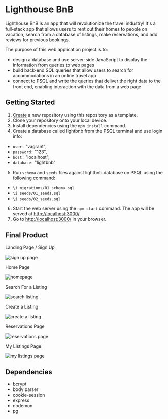 # Lighthouse BnB

Lighthouse BnB is an app that will revolutionize the travel industry!
It's a full-stack app that allows users to rent out their homes to people on vacation, search from a database of listings, make reservations, and add reviews for previous bookings.

The purpose of this web application project is to:
- design a database and use server-side JavaScript to display the information from queries to web pages
- build back-end SQL queries that allow users to search for accommodations in an online travel app 
- connect to PSQL and write the queries that deliver the right data to the front end, enabling interaction with the data from a web page

## Getting Started

1. [Create](https://docs.github.com/en/repositories/creating-and-managing-repositories/creating-a-repository-from-a-template) a new repository using this repository as a template.
2. Clone your repository onto your local device.
3. Install dependencies using the `npm install` command.
4. Create a database called lightbnb from the PSQL terminal and use login info:
- `user:` "vagrant",
- `password:` "123",
- `host:` "localhost",
- `database:` "lightbnb"

5. Run `schema` and `seeds` files against lightbnb database on PSQL using the following command:
- `\i migrations/01_schema.sql`
- `\i seeds/01_seeds.sql`
- `\i seeds/02_seeds.sql`

6. Start the web server using the `npm start` command. The app will be served at <http://localhost:3000/>.
7. Go to <http://localhost:3000/> in your browser.

## Final Product

Landing Page / Sign Up 

![sign up page](https://user-images.githubusercontent.com/100328767/173737227-c7d53e5f-f577-4e45-bce5-4769bae33736.png)

Home Page

![homepage](https://user-images.githubusercontent.com/100328767/173737255-4f4d2c5a-7795-4468-8d88-6aeb02aa8aa2.png)

Search For a Listing

![search listing](https://user-images.githubusercontent.com/100328767/173737288-b55b3576-865e-4bea-afd9-8ae52094e6b2.png)

Create a Listing

![create a listing](https://user-images.githubusercontent.com/100328767/173737311-f9f10772-51d3-4647-9387-e438d255086c.png)

Reservations Page

![reservations page](https://user-images.githubusercontent.com/100328767/173737330-5e708cb5-e51f-4b5c-b41a-8832af92e533.png)

My Listings Page

![my listings page](https://user-images.githubusercontent.com/100328767/173737360-2fa93447-640c-4d03-823a-2a70eeaa8af5.png)

## Dependencies

- bcrypt 
- body parser
- cookie-session
- express
- nodemon
- pg
